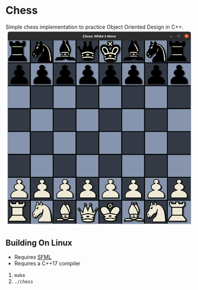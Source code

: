 # Chess
Simple chess implementation to practice Object Oriented Design in C++.
![Chess](demo.png)

## Building On Linux
* Requires [SFML](https://www.sfml-dev.org/)
* Requires a C++17 compiler

1. `make`
2. `./chess`
